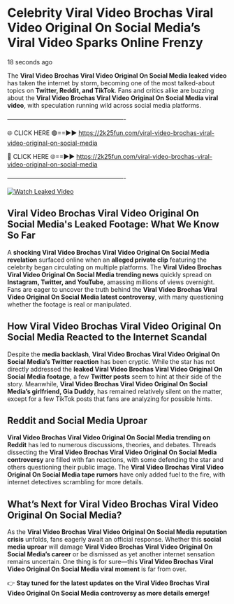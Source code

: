 # Celebrity Viral Video Brochas Viral Video Original On Social Media’s Viral Video Sparks Online Frenzy

18 seconds ago

The **Viral Video Brochas Viral Video Original On Social Media leaked video** has taken the internet by storm, becoming one of the most talked-about topics on **Twitter, Reddit, and TikTok**. Fans and critics alike are buzzing about the **Viral Video Brochas Viral Video Original On Social Media viral video**, with speculation running wild across social media platforms.

———————————————————-

🌐 CLICK HERE 🟢==►► https://2k25fun.com/viral-video-brochas-viral-video-original-on-social-media

🔴 CLICK HERE 🌐==►► https://2k25fun.com/viral-video-brochas-viral-video-original-on-social-media

———————————————————-

[![Watch Leaked Video](https://miro.medium.com/v2/resize:fit:828/format:webp/1*cilzJN44JGOrTw9NJCrNHA.gif "Watch Leaked Video")](https://2k25fun.com/viral-video-brochas-viral-video-original-on-social-media)

## **Viral Video Brochas Viral Video Original On Social Media's Leaked Footage: What We Know So Far**  
A **shocking Viral Video Brochas Viral Video Original On Social Media revelation** surfaced online when an **alleged private clip** featuring the celebrity began circulating on multiple platforms. The **Viral Video Brochas Viral Video Original On Social Media trending news** quickly spread on **Instagram, Twitter, and YouTube**, amassing millions of views overnight. Fans are eager to uncover the truth behind the **Viral Video Brochas Viral Video Original On Social Media latest controversy**, with many questioning whether the footage is real or manipulated.  

## **How Viral Video Brochas Viral Video Original On Social Media Reacted to the Internet Scandal**  
Despite the **media backlash**, **Viral Video Brochas Viral Video Original On Social Media’s Twitter reaction** has been cryptic. While the star has not directly addressed the **leaked Viral Video Brochas Viral Video Original On Social Media footage**, a few **Twitter posts** seem to hint at their side of the story. Meanwhile, **Viral Video Brochas Viral Video Original On Social Media’s girlfriend, Gia Duddy**, has remained relatively silent on the matter, except for a few TikTok posts that fans are analyzing for possible hints.  

## **Reddit and Social Media Uproar**  
**Viral Video Brochas Viral Video Original On Social Media trending on Reddit** has led to numerous discussions, theories, and debates. Threads dissecting the **Viral Video Brochas Viral Video Original On Social Media controversy** are filled with fan reactions, with some defending the star and others questioning their public image. The **Viral Video Brochas Viral Video Original On Social Media tape rumors** have only added fuel to the fire, with internet detectives scrambling for more details.  

## **What’s Next for Viral Video Brochas Viral Video Original On Social Media?**  
As the **Viral Video Brochas Viral Video Original On Social Media reputation crisis** unfolds, fans eagerly await an official response. Whether this **social media uproar** will damage **Viral Video Brochas Viral Video Original On Social Media’s career** or be dismissed as yet another internet sensation remains uncertain. One thing is for sure—this **Viral Video Brochas Viral Video Original On Social Media viral moment** is far from over.  

👉 **Stay tuned for the latest updates on the Viral Video Brochas Viral Video Original On Social Media controversy as more details emerge!**  